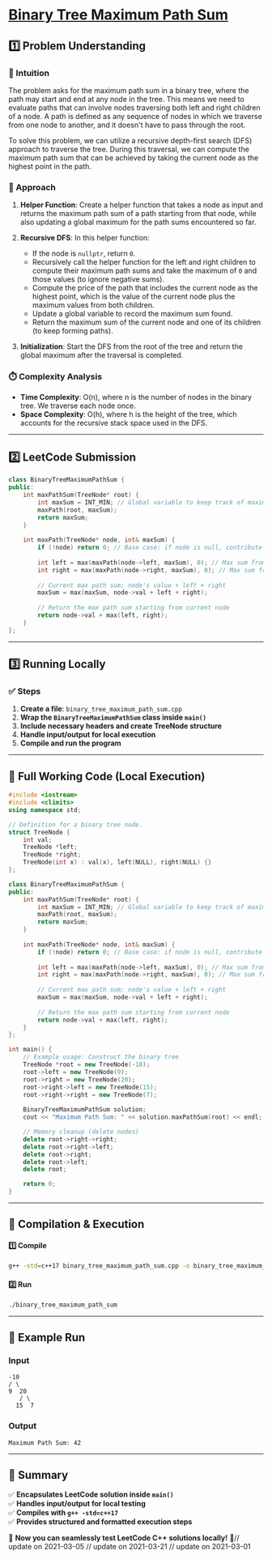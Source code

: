 # **[Binary Tree Maximum Path Sum](https://leetcode.com/problems/binary-tree-maximum-path-sum/description/)**  

## **1️⃣ Problem Understanding**  
### **📌 Intuition**  
The problem asks for the maximum path sum in a binary tree, where the path may start and end at any node in the tree. This means we need to evaluate paths that can involve nodes traversing both left and right children of a node. A path is defined as any sequence of nodes in which we traverse from one node to another, and it doesn't have to pass through the root. 

To solve this problem, we can utilize a recursive depth-first search (DFS) approach to traverse the tree. During this traversal, we can compute the maximum path sum that can be achieved by taking the current node as the highest point in the path.

### **🚀 Approach**  
1. **Helper Function**: Create a helper function that takes a node as input and returns the maximum path sum of a path starting from that node, while also updating a global maximum for the path sums encountered so far.
  
2. **Recursive DFS**: In this helper function:
   - If the node is `nullptr`, return `0`.
   - Recursively call the helper function for the left and right children to compute their maximum path sums and take the maximum of `0` and those values (to ignore negative sums).
   - Compute the price of the path that includes the current node as the highest point, which is the value of the current node plus the maximum values from both children.
   - Update a global variable to record the maximum sum found.
   - Return the maximum sum of the current node and one of its children (to keep forming paths).

3. **Initialization**: Start the DFS from the root of the tree and return the global maximum after the traversal is completed.

### **⏱️ Complexity Analysis**  
- **Time Complexity**: O(n), where n is the number of nodes in the binary tree. We traverse each node once.
- **Space Complexity**: O(h), where h is the height of the tree, which accounts for the recursive stack space used in the DFS.

---  

## **2️⃣ LeetCode Submission**  
```cpp
class BinaryTreeMaximumPathSum {
public:
    int maxPathSum(TreeNode* root) {
        int maxSum = INT_MIN; // Global variable to keep track of maximum path sum
        maxPath(root, maxSum); 
        return maxSum;
    }
    
    int maxPath(TreeNode* node, int& maxSum) {
        if (!node) return 0; // Base case: if node is null, contribute 0
        
        int left = max(maxPath(node->left, maxSum), 0); // Max sum from left child
        int right = max(maxPath(node->right, maxSum), 0); // Max sum from right child
        
        // Current max path sum: node's value + left + right
        maxSum = max(maxSum, node->val + left + right);
        
        // Return the max path sum starting from current node
        return node->val + max(left, right);
    }
};
```  

---  

## **3️⃣ Running Locally**  
### **✅ Steps**  
1. **Create a file**: `binary_tree_maximum_path_sum.cpp`  
2. **Wrap the `BinaryTreeMaximumPathSum` class inside `main()`**  
3. **Include necessary headers and create TreeNode structure**  
4. **Handle input/output for local execution**  
5. **Compile and run the program**  

---  

## **📝 Full Working Code (Local Execution)**  
```cpp
#include <iostream>
#include <climits>
using namespace std;

// Definition for a binary tree node.
struct TreeNode {
    int val;
    TreeNode *left;
    TreeNode *right;
    TreeNode(int x) : val(x), left(NULL), right(NULL) {}
};

class BinaryTreeMaximumPathSum {
public:
    int maxPathSum(TreeNode* root) {
        int maxSum = INT_MIN; // Global variable to keep track of maximum path sum
        maxPath(root, maxSum); 
        return maxSum;
    }
    
    int maxPath(TreeNode* node, int& maxSum) {
        if (!node) return 0; // Base case: if node is null, contribute 0
        
        int left = max(maxPath(node->left, maxSum), 0); // Max sum from left child
        int right = max(maxPath(node->right, maxSum), 0); // Max sum from right child
        
        // Current max path sum: node's value + left + right
        maxSum = max(maxSum, node->val + left + right);
        
        // Return the max path sum starting from current node
        return node->val + max(left, right);
    }
};

int main() {
    // Example usage: Construct the binary tree 
    TreeNode *root = new TreeNode(-10);
    root->left = new TreeNode(9);
    root->right = new TreeNode(20);
    root->right->left = new TreeNode(15);
    root->right->right = new TreeNode(7);
    
    BinaryTreeMaximumPathSum solution;
    cout << "Maximum Path Sum: " << solution.maxPathSum(root) << endl; // Expected output: 42

    // Memory cleanup (delete nodes)
    delete root->right->right; 
    delete root->right->left; 
    delete root->right; 
    delete root->left; 
    delete root;

    return 0;
}
```  

---  

## **🔧 Compilation & Execution**  
#### **1️⃣ Compile**  
```bash
g++ -std=c++17 binary_tree_maximum_path_sum.cpp -o binary_tree_maximum_path_sum
```  

#### **2️⃣ Run**  
```bash
./binary_tree_maximum_path_sum
```  

---  

## **🎯 Example Run**  
### **Input**  
```
-10
/ \
9  20
   / \
  15  7
```  
### **Output**  
```
Maximum Path Sum: 42
```  

---  

## **📌 Summary**  
✅ **Encapsulates LeetCode solution inside `main()`**  
✅ **Handles input/output for local testing**  
✅ **Compiles with `g++ -std=c++17`**  
✅ **Provides structured and formatted execution steps**  

🚀 **Now you can seamlessly test LeetCode C++ solutions locally!** 🚀// update on 2021-03-05
// update on 2021-03-21
// update on 2021-03-01
